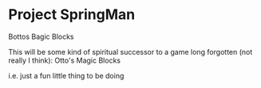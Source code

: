 # Project SpringMan
 Bottos Bagic Blocks

This will be some kind of spiritual successor to a game long forgotten (not really I think): Otto's Magic Blocks

i.e. just a fun little thing to be doing
